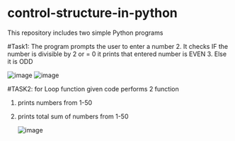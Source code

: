 # control-structure-in-python

This repository includes two simple Python programs

#Task1: The program prompts the user to enter a number
2. It checks IF the number is divisible by 2 or = 0 it prints that entered number is EVEN
3. Else it is ODD

![image](https://github.com/user-attachments/assets/5ba9f9d2-ee54-49c8-803b-40fa13d6a316)
![image](https://github.com/user-attachments/assets/53690c58-c9e1-41f5-a7b8-f2d8f7367a8d)



#TASK2: for Loop function given code performs 2 function

1. prints numbers from 1-50
2. prints total sum of numbers from 1-50

   ![image](https://github.com/user-attachments/assets/69aedce4-f5ce-4e46-98ad-03b7df9315db)
